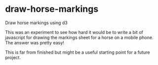 # draw-horse-markings
Draw horse markings using d3

This was an experiment to see how hard it would be to write a bit of javascript for drawing the markings sheet for a horse on a mobile phone.  The answer was pretty easy!

This is far from finished but might be a useful starting point for a future project.
